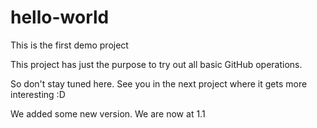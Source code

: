 # hello-world
This is the first demo project

This project has just the purpose to try out all basic GitHub operations. 

So don't stay tuned here. See you in the next project where it gets more interesting :D 

We added some new version. We are now at 1.1
